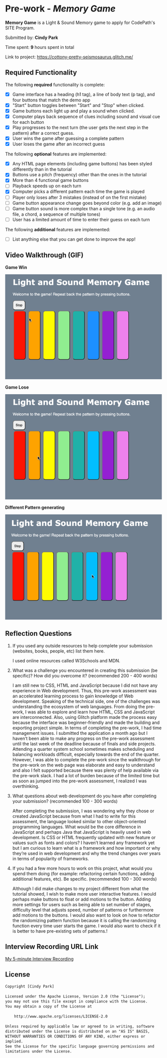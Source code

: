 # Pre-work - _Memory Game_

**Memory Game** is a Light & Sound Memory game to apply for CodePath's SITE Program.

Submitted by: **Cindy Park**

Time spent: **9** hours spent in total

Link to project: https://cottony-pretty-seismosaurus.glitch.me/

## Required Functionality

The following **required** functionality is complete:

- [x] Game interface has a heading (h1 tag), a line of body text (p tag), and four buttons that match the demo app
- [x] "Start" button toggles between "Start" and "Stop" when clicked.
- [x] Game buttons each light up and play a sound when clicked.
- [x] Computer plays back sequence of clues including sound and visual cue for each button
- [x] Play progresses to the next turn (the user gets the next step in the pattern) after a correct guess.
- [x] User wins the game after guessing a complete pattern
- [x] User loses the game after an incorrect guess

The following **optional** features are implemented:

- [x] Any HTML page elements (including game buttons) has been styled differently than in the tutorial
- [x] Buttons use a pitch (frequency) other than the ones in the tutorial
- [x] More than 4 functional game buttons
- [ ] Playback speeds up on each turn
- [x] Computer picks a different pattern each time the game is played
- [ ] Player only loses after 3 mistakes (instead of on the first mistake)
- [ ] Game button appearance change goes beyond color (e.g. add an image)
- [ ] Game button sound is more complex than a single tone (e.g. an audio file, a chord, a sequence of multiple tones)
- [ ] User has a limited amount of time to enter their guess on each turn

The following **additional** features are implemented:

- [ ] List anything else that you can get done to improve the app!

## Video Walkthrough (GIF)
**Game Win**

![](https://github.com/cpark50/simple-light-sound-game/blob/main/lightsound.gif)

**Game Lose**

![](https://github.com/cpark50/simple-light-sound-game/blob/main/lightsound1.gif)

**Different Pattern generating**

![](https://github.com/cpark50/simple-light-sound-game/blob/main/lightsound2.gif)

## Reflection Questions

1. If you used any outside resources to help complete your submission (websites, books, people, etc) list them here.
   
   I used online resources called W3Schools and MDN. 

2. What was a challenge you encountered in creating this submission (be specific)? How did you overcome it? (recommended 200 - 400 words)
   
   I am still new to CSS, HTML and JavaScript because I did not have any experience in Web development. Thus, this pre-work assessment was an accelerated learning process to gain knowledge of Web development. Speaking of the technical side, one of the challenges was understanding the ecosystem of web languages. From doing the pre-work, I was able to explore and learn how HTML, CSS and JavaScript are interconnected. Also, using Glitch platform made the process easy because the interface was beginner-friendly and made the building and exporting project simple.
In terms of completing the pre-work, I had time management issues. I submitted the application a month ago but I haven’t been able to make any progress on the pre-work assessment until the last week of the deadline because of finals and side projects. Attending a quarter system school sometimes makes scheduling and balancing workloads difficult, especially towards the end of the quarter. However, I was able to complete the pre-work since the walkthrough for the pre-work on the web page was elaborate and easy to understand and also I felt supported because there was plenty of help available via the pre-work slack. I had a lot of burden because of the limited time but as soon as jumped into the pre-work assessment, I realized I was overthinking. 

3. What questions about web development do you have after completing your submission? (recommended 100 - 300 words)
   
      After completing the submission, I was wondering why they chose or created JavaScript because from what I had to write for this assessment, the language looked similar to other object-oriented programming languages. What would be the core difference in JavaScript and perhaps Java that JavaScript is heavily used in web development. Is CSS or HTML frequently updated with new feature or values such as fonts and colors? I haven’t learned any framework yet but I am curious to learn what is a framework and how important or why they’re used in web development and why the trend changes over years in terms of popularity of frameworks.

4. If you had a few more hours to work on this project, what would you spend them doing (for example: refactoring certain functions, adding additional features, etc). Be specific. (recommended 100 - 300 words)
   
   Although I did make changes to my project different from what the tutorial showed, I wish to make more user interactive features. I would perhaps make buttons to float or add motions to the button. Adding more settings for users such as being able to set number of stages, difficulty level that adjusts speed, number of patterns or furthermore add motions to the buttons. I would also want to look on how to refactor the randomizing pattern function because it is calling the randomizing function every time user starts the game. I would also want to check if it is better to have pre-existing sets of patterns.!

## Interview Recording URL Link

[My 5-minute Interview Recording](your-link-here)

## License

    Copyright [Cindy Park]

    Licensed under the Apache License, Version 2.0 (the "License");
    you may not use this file except in compliance with the License.
    You may obtain a copy of the License at

        http://www.apache.org/licenses/LICENSE-2.0

    Unless required by applicable law or agreed to in writing, software
    distributed under the License is distributed on an "AS IS" BASIS,
    WITHOUT WARRANTIES OR CONDITIONS OF ANY KIND, either express or implied.
    See the License for the specific language governing permissions and
    limitations under the License.
